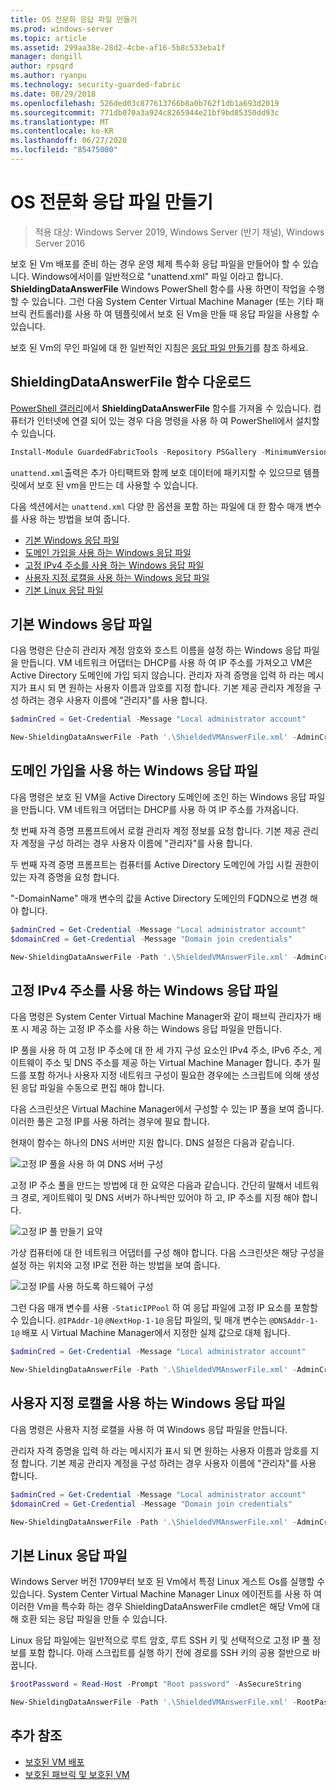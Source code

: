 ```yaml
---
title: OS 전문화 응답 파일 만들기
ms.prod: windows-server
ms.topic: article
ms.assetid: 299aa38e-28d2-4cbe-af16-5b8c533eba1f
manager: dongill
author: rpsqrd
ms.author: ryanpu
ms.technology: security-guarded-fabric
ms.date: 08/29/2018
ms.openlocfilehash: 526ded03c877613766b8a0b762f1db1a693d2019
ms.sourcegitcommit: 771db070a3a924c8265944e21bf9bd85350dd93c
ms.translationtype: MT
ms.contentlocale: ko-KR
ms.lasthandoff: 06/27/2020
ms.locfileid: "85475000"
---
```

# <a name="create-os-specialization-answer-file"></a>OS 전문화 응답 파일 만들기

>적용 대상: Windows Server 2019, Windows Server (반기 채널), Windows Server 2016

보호 된 Vm 배포를 준비 하는 경우 운영 체제 특수화 응답 파일을 만들어야 할 수 있습니다. Windows에서이를 일반적으로 "unattend.xml" 파일 이라고 합니다. **ShieldingDataAnswerFile** Windows PowerShell 함수를 사용 하면이 작업을 수행할 수 있습니다. 그런 다음 System Center Virtual Machine Manager (또는 기타 패브릭 컨트롤러)를 사용 하 여 템플릿에서 보호 된 Vm을 만들 때 응답 파일을 사용할 수 있습니다.

보호 된 Vm의 무인 파일에 대 한 일반적인 지침은 [응답 파일 만들기](guarded-fabric-tenant-creates-shielding-data.md#create-an-answer-file)를 참조 하세요.

## <a name="downloading-the-new-shieldingdataanswerfile-function"></a>ShieldingDataAnswerFile 함수 다운로드

[PowerShell 갤러리](https://aka.ms/gftools)에서 **ShieldingDataAnswerFile** 함수를 가져올 수 있습니다. 컴퓨터가 인터넷에 연결 되어 있는 경우 다음 명령을 사용 하 여 PowerShell에서 설치할 수 있습니다.

```powershell
Install-Module GuardedFabricTools -Repository PSGallery -MinimumVersion 1.0.0
```

`unattend.xml`출력은 추가 아티팩트와 함께 보호 데이터에 패키지할 수 있으므로 템플릿에서 보호 된 vm을 만드는 데 사용할 수 있습니다.

다음 섹션에서는 `unattend.xml` 다양 한 옵션을 포함 하는 파일에 대 한 함수 매개 변수를 사용 하는 방법을 보여 줍니다.

- [기본 Windows 응답 파일](#basic-windows-answer-file)
- [도메인 가입을 사용 하는 Windows 응답 파일](#windows-answer-file-with-domain-join)
- [고정 IPv4 주소를 사용 하는 Windows 응답 파일](#windows-answer-file-with-static-ipv4-addresses)
- [사용자 지정 로캘을 사용 하는 Windows 응답 파일](#windows-answer-file-with-a-custom-locale)
- [기본 Linux 응답 파일](#basic-linux-answer-file)

## <a name="basic-windows-answer-file"></a>기본 Windows 응답 파일

다음 명령은 단순히 관리자 계정 암호와 호스트 이름을 설정 하는 Windows 응답 파일을 만듭니다.
VM 네트워크 어댑터는 DHCP를 사용 하 여 IP 주소를 가져오고 VM은 Active Directory 도메인에 가입 되지 않습니다.
관리자 자격 증명을 입력 하 라는 메시지가 표시 되 면 원하는 사용자 이름과 암호를 지정 합니다.
기본 제공 관리자 계정을 구성 하려는 경우 사용자 이름에 "관리자"를 사용 합니다.

```powershell
$adminCred = Get-Credential -Message "Local administrator account"

New-ShieldingDataAnswerFile -Path '.\ShieldedVMAnswerFile.xml' -AdminCredentials $adminCred
```

## <a name="windows-answer-file-with-domain-join"></a>도메인 가입을 사용 하는 Windows 응답 파일

다음 명령은 보호 된 VM을 Active Directory 도메인에 조인 하는 Windows 응답 파일을 만듭니다.
VM 네트워크 어댑터는 DHCP를 사용 하 여 IP 주소를 가져옵니다.

첫 번째 자격 증명 프롬프트에서 로컬 관리자 계정 정보를 요청 합니다.
기본 제공 관리자 계정을 구성 하려는 경우 사용자 이름에 "관리자"를 사용 합니다.

두 번째 자격 증명 프롬프트는 컴퓨터를 Active Directory 도메인에 가입 시킬 권한이 있는 자격 증명을 요청 합니다.

"-DomainName" 매개 변수의 값을 Active Directory 도메인의 FQDN으로 변경 해야 합니다.

```powershell
$adminCred = Get-Credential -Message "Local administrator account"
$domainCred = Get-Credential -Message "Domain join credentials"

New-ShieldingDataAnswerFile -Path '.\ShieldedVMAnswerFile.xml' -AdminCredentials $adminCred -DomainName 'my.contoso.com' -DomainJoinCredentials $domainCred
```
## <a name="windows-answer-file-with-static-ipv4-addresses"></a>고정 IPv4 주소를 사용 하는 Windows 응답 파일

다음 명령은 System Center Virtual Machine Manager와 같이 패브릭 관리자가 배포 시 제공 하는 고정 IP 주소를 사용 하는 Windows 응답 파일을 만듭니다.

IP 풀을 사용 하 여 고정 IP 주소에 대 한 세 가지 구성 요소인 IPv4 주소, IPv6 주소, 게이트웨이 주소 및 DNS 주소를 제공 하는 Virtual Machine Manager 합니다. 추가 필드를 포함 하거나 사용자 지정 네트워크 구성이 필요한 경우에는 스크립트에 의해 생성 된 응답 파일을 수동으로 편집 해야 합니다.

다음 스크린샷은 Virtual Machine Manager에서 구성할 수 있는 IP 풀을 보여 줍니다. 이러한 풀은 고정 IP를 사용 하려는 경우에 필요 합니다.

현재이 함수는 하나의 DNS 서버만 지원 합니다. DNS 설정은 다음과 같습니다.

![고정 IP 풀을 사용 하 여 DNS 서버 구성](../media/Guarded-Fabric-Shielded-VM/guarded-host-unattend-static-ip-address-pool-dns-settings.png)

고정 IP 주소 풀을 만드는 방법에 대 한 요약은 다음과 같습니다. 간단히 말해서 네트워크 경로, 게이트웨이 및 DNS 서버가 하나씩만 있어야 하 고, IP 주소를 지정 해야 합니다.

![고정 IP 풀 만들기 요약](../media/Guarded-Fabric-Shielded-VM/guarded-host-unattend-static-ip-address-pool-summary.png)

가상 컴퓨터에 대 한 네트워크 어댑터를 구성 해야 합니다. 다음 스크린샷은 해당 구성을 설정 하는 위치와 고정 IP로 전환 하는 방법을 보여 줍니다.

![고정 IP를 사용 하도록 하드웨어 구성](../media/Guarded-Fabric-Shielded-VM/guarded-host-unattend-static-ip-address-pool-network-adapter-settings.png)

그런 다음 매개 변수를 사용 `-StaticIPPool` 하 여 응답 파일에 고정 IP 요소를 포함할 수 있습니다. `@IPAddr-1@` `@NextHop-1-1@` 응답 파일의, 및 매개 변수는 `@DNSAddr-1-1@` 배포 시 Virtual Machine Manager에서 지정한 실제 값으로 대체 됩니다.

```powershell
$adminCred = Get-Credential -Message "Local administrator account"

New-ShieldingDataAnswerFile -Path '.\ShieldedVMAnswerFile.xml' -AdminCredentials $adminCred -StaticIPPool IPv4Address
```

## <a name="windows-answer-file-with-a-custom-locale"></a>사용자 지정 로캘을 사용 하는 Windows 응답 파일

다음 명령은 사용자 지정 로캘을 사용 하 여 Windows 응답 파일을 만듭니다.

관리자 자격 증명을 입력 하 라는 메시지가 표시 되 면 원하는 사용자 이름과 암호를 지정 합니다.
기본 제공 관리자 계정을 구성 하려는 경우 사용자 이름에 "관리자"를 사용 합니다.

```powershell
$adminCred = Get-Credential -Message "Local administrator account"
$domainCred = Get-Credential -Message "Domain join credentials"

New-ShieldingDataAnswerFile -Path '.\ShieldedVMAnswerFile.xml' -AdminCredentials $adminCred -Locale es-ES
```

## <a name="basic-linux-answer-file"></a>기본 Linux 응답 파일

Windows Server 버전 1709부터 보호 된 Vm에서 특정 Linux 게스트 Os를 실행할 수 있습니다.
System Center Virtual Machine Manager Linux 에이전트를 사용 하 여 이러한 Vm을 특수화 하는 경우 ShieldingDataAnswerFile cmdlet은 해당 Vm에 대해 호환 되는 응답 파일을 만들 수 있습니다.

Linux 응답 파일에는 일반적으로 루트 암호, 루트 SSH 키 및 선택적으로 고정 IP 풀 정보를 포함 합니다.
아래 스크립트를 실행 하기 전에 경로를 SSH 키의 공용 절반으로 바꿉니다.

```powershell
$rootPassword = Read-Host -Prompt "Root password" -AsSecureString

New-ShieldingDataAnswerFile -Path '.\ShieldedVMAnswerFile.xml' -RootPassword $rootPassword -RootSshKey '~\.ssh\id_rsa.pub'
```

## <a name="additional-references"></a>추가 참조

- [보호된 VM 배포](guarded-fabric-configuration-scenarios-for-shielded-vms-overview.md)
- [보호된 패브릭 및 보호된 VM](guarded-fabric-and-shielded-vms-top-node.md)
